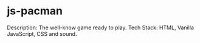 # js-pacman

Description: The well-know game ready to play.
Tech Stack: HTML, Vanilla JavaScript, CSS and sound.
